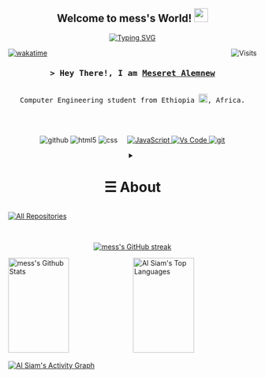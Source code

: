 
<h2 align="center">
  Welcome to mess's World!
  <img src="https://media.giphy.com/media/hvRJCLFzcasrR4ia7z/giphy.gif" width="28">
</h2>

<!-- Typing SVG by DenverCoder1 - https://github.com/DenverCoder1/readme-typing-svg -->

<p align="center"><a href="https://git.io/typing-svg"><img src="https://readme-typing-svg.herokuapp.com?font=Fira+Code&pause=1000&center=true&vCenter=true&width=435&lines=Self+Taught+Programmer;2.5%2B+years+of+coding+experien" alt="Typing SVG" /></a>
</p>
<a href="https://gpvc.arturio.dev/alsiam"><img src="https://gpvc.arturio.dev/alsiam" align="right" alt="Visits"></a>

[![wakatime](https://wakatime.com/badge/user/eebb3dd8-d9b2-40de-9b88-6fd6cac99dbc.svg)](https://wakatime.com/@eebb3dd8-d9b2-40de-9b88-6fd6cac99dbc)

<!-- Intro  -->
<h3 align="center">
        <samp>&gt; Hey There!, I am 
                <b><a target="_blank" href="https://alsiam.com">Meseret Alemnew</a></b>
        </samp>
</h3>
<p align="center">
        <!-- Organisation  -->
        <samp>
                <br>Computer Engineering student from Ethiopia  <img src="https://upload.wikimedia.org/wikipedia/commons/d/d3/Animated-Flag-Ethiopia.gif" width="18"/>, Africa. </br> 
                <br>
                <br>
          <br><br>
        </samp>
        <!-- Programming Languages -->
        <!-- Code logo -->
        <img alt="github" src="https://img.shields.io/badge/github-%23121011.svg?style=for-the-badge&logo=github&logoColor=white" />
        <img alt="html5" src="https://img.shields.io/badge/html5-%23E34F26.svg?style=for-the-badge&logo=html5&logoColor=white" />
        <img alt="css" src="https://img.shields.io/badge/css3-%231572B6.svg?style=for-the-badge&logo=css3&logoColor=white">
        <img alt="" src="https://img.shields.io/badge/c-%2300599C.svg?style=for-the-badge&logo=c&logoColor=white"> 
        <img alt="" src="https://img.shields.io/badge/c++-%2300599C.svg?style=for-the-badge&logo=c%2B%2B&logoColor=white">
        <img alt="" src="https://img.shields.io/badge/java-%23ED8B00.svg?style=for-the-badge&logo=java&logoColor=white">
        <img alt="" src="https://img.shields.io/badge/python-3670A0?style=for-the-badge&logo=python&logoColor=ffdd54">
        <a href="https://github.com/alsiam?tab=repositories" target="_blank"><img alt="JavaScript"
                        src="https://img.shields.io/badge/-Javascript-F0DB4F?style=for-the-badge&labelColor=black&logo=javascript&logoColor=F0DB4F">
        </a>
        <a href="https://github.com/meseret-ale?tab=repositories" target="_blank"><img alt="Vs Code"
                        src="https://img.shields.io/badge/Visual_Studio-0078d7?style=for-the-badge&logo=visual%20studio&logoColor=white">
        <img alt="git" src="https://img.shields.io/badge/git-%23F05033.svg?style=for-the-badge&logo=git&logoColor=white" />
        </a>
</p>

<!-- Details Section-->
<details align="center">
    <summary> <h1>&#9776; About</h1></summary>
    <p align="center">
        <p>Find me on</p>
  
</a><a href="https://www.linkedin.com/in/meseret-alemneh-311174256/" target="_blank"><img src="https://img.shields.io/badge/LinkedIn-0077B5?style=for-the-badge&logo=linkedin&logoColor=white" alt="Meseret"/></a><a href="https://www.instagram.com/mess99_a/?hl=en" target="_blank"><img src="https://img.shields.io/badge/Instagram-fe4164?style=for-the-badge&logo=instagram&logoColor=white" alt="alsiam" /></a> 
    <a href="https://www.facebook.com/chris.alamnah/" target="_blank"><img src="https://img.shields.io/badge/Facebook-20BEFF?&style=for-the-badge&logo=facebook&logoColor=white" alt="Meseret"  /></a> 
    </p>
    <br />
    <!-- Programmer Gif Image -->
<img align="right" width="350" src="/assets/programming.gif" alt="Coding gif" />

### About me

✌️ &emsp;Enjoy to do programming and sharing knowledge <br/><br/>
❤️ &emsp;Love to writing code and learning new features<br/><br/>
📧 &emsp;Reach me anytime: ets045312feng@aastu.edu.et<br/><br/>
📧 &emsp;Reach me anytime: alemnehmeseret@gmail.com<br/><br/>

<p><br></p>
    
</details>

<!-- My top Open Sources Projects -->
<!-- _________________________________________________________________________________________________ -->

<p align="left">
  <a href="https://github.com/meseret-ale" target="_blank"><img alt="All Repositories" title="All Repositories" src="https://img.shields.io/badge/-All%20Repos-2962FF?style=for-the-badge&logo=koding&logoColor=white"/></a>
</p>

<br/>

<p align="center">
  <a href="https://github.com/meseret-ale">
    <img src="https://github-readme-streak-stats.herokuapp.com/?user=meseret-ale&theme=radical&border=7F3FBF&background=0D1117" alt="mess's GitHub streak"/>
  </a>
</p>

<a> 
    <a href="https://github.com/meseret-ale"><img alt="mess's Github Stats" src="https://denvercoder1-github-readme-stats.vercel.app/api?username=meseret-ale&show_icons=true&count_private=true&theme=react&border_color=7F3FBF&bg_color=0D1117&title_color=F85D7F&icon_color=F8D866" height="192px" width="49.5%"/></a>
  <a href="https://github.com/alsiam"><img alt="Al Siam's Top Languages" src="https://denvercoder1-github-readme-stats.vercel.app/api/top-langs/?username=meseret-ale&langs_count=8&layout=compact&theme=react&border_color=7F3FBF&bg_color=0D1117&title_color=F85D7F&icon_color=F8D866" height="192px" width="49.5%"/></a>
  <br/>
</a>
<p></p>
<a href="https://github.com/meseret-ale"><img alt="Al Siam's Activity Graph" src="https://activity-graph.herokuapp.com/graph?username=meseret-ale&bg_color=0D1117&color=FFFFFF&line=7F3FBF&point=FFFFFF&border_color=7F3FBF" /></a>
